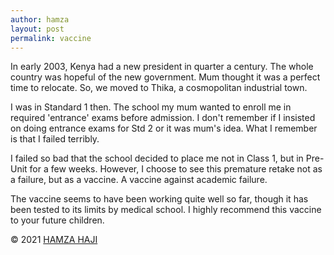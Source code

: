 ```yaml
---
author: hamza
layout: post
permalink: vaccine
---
```

In early 2003, Kenya had a new president in
quarter a century. The whole country was
hopeful of the new government. Mum thought it
was a perfect time to relocate. So, we moved to
Thika, a cosmopolitan industrial town.

I was in Standard 1 then. The school my mum
wanted to enroll me in required 'entrance' exams
before admission. I don't remember if I insisted
on doing entrance exams for Std 2 or it was
mum's idea. What I remember is that I failed
terribly. 

I failed so bad that the school decided to place
me not in Class 1, but in Pre-Unit for a few
weeks. However, I choose to see this premature
retake not as a failure, but as a vaccine. A
vaccine against academic failure. 

The vaccine seems to have been working quite
well so far, though it has been tested to its limits
by medical school. I highly
recommend this vaccine to your future children.


© 2021 <a class="small" href="/">HAMZA HAJI</a>
